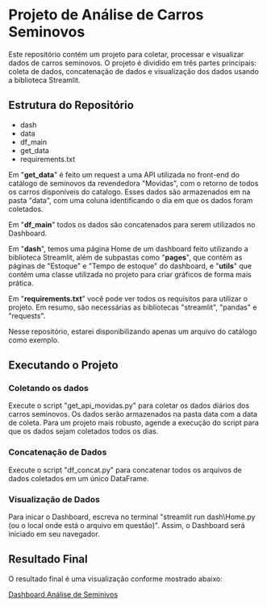 # Projeto de Análise de Carros Seminovos

Este repositório contém um projeto para coletar, processar e visualizar dados de carros seminovos. O projeto é dividido em três partes principais: coleta de dados, concatenação de dados e visualização dos dados usando a biblioteca Streamlit.

## Estrutura do Repositório
- dash
- data
- df_main
- get_data
- requirements.txt

Em "**get_data**" é feito um request a uma API utilizada no front-end do catálogo de seminovos da revendedora "Movidas", com o retorno de todos os carros disponíveis do catalogo. Esses dados são armazenados em na pasta "data", com uma coluna identificando o dia em que os dados foram coletados.

Em "**df_main**" todos os dados são concatenados para serem utilizados no Dashboard.

Em "**dash**", temos uma página Home de um dashboard feito utilizando a biblioteca Streamlit, além de subpastas como "**pages**", que contém as páginas de "Estoque" e "Tempo de estoque" do dashboard, e "**utils**" que contém uma classe utilizada no projeto para criar gráficos de forma mais prática.

Em "**requirements.txt**" você pode ver todos os requisitos para utilizar o projeto. Em resumo, são necessárias as bibliotecas "streamlit", "pandas" e "requests".

Nesse repositório, estarei disponibilizando apenas um arquivo do catálogo como exemplo.

## Executando o Projeto

### Coletando os dados
Execute o script "get_api_movidas.py" para coletar os dados diários dos carros seminovos. Os dados serão armazenados na pasta data com a data de coleta. Para um projeto mais robusto, agende a execução do script para que os dados sejam coletados todos os dias.

### Concatenação de Dados
Execute o script "df_concat.py" para concatenar todos os arquivos de dados coletados em um único DataFrame.

### Visualização de Dados
Para inicar o Dashboard, escreva no terminal "streamlit run dash\Home.py (ou o local onde está o arquivo em questão)". Assim, o Dashboard será iniciado em seu navegador.

## Resultado Final
O resultado final é uma visualização conforme mostrado abaixo:

[Dashboard Análise de Seminivos](https://github.com/user-attachments/assets/97fc6d8b-3842-4d89-a703-11c27f90ebe2)


